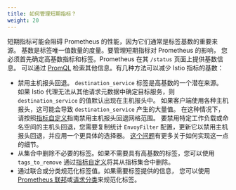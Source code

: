 ```yaml
---
title: 如何管理短期指标？
weight: 20
---
```


短期指标可能会阻碍 Prometheus 的性能，因为它们通常是标签基数的重要来源。
基数是标签唯一值数量的度量。要管理短期指标对 Prometheus 的影响，
您必须首先确定高基数指标和标签。Prometheus 在其 `/status` 页面上提供基数信息。
可以通过 [PromQL](https://www.robustperception.io/which-are-my-biggest-metrics)
检索其他信息。有几种方法可以减少 Istio 指标的基数：

* 禁用主机报头回退。
  `destination_service` 标签是高基数的一个潜在来源。
  如果 Istio 代理无法从其他请求元数据中确定目标服务，则 `destination_service` 的值默认出现在主机报头中。
  如果客户端使用各种主机报头，这可能会导致 `destination_service` 产生的大量值。
  在这种情况下，请按照[指标自定义](/zh/docs/tasks/observability/metrics/customize-metrics/)指南禁用主机报头回退网格范围。
  要禁用特定工作负载或命名空间的主机头回退，您需要复制统计 `EnvoyFilter` 配置，更新它以禁用主机报头回退，并应用一个更具体的选择器。
  [这个问题](https://github.com/istio/istio/issues/25963#issuecomment-666037411)有更多关于如何实现这一点的细节。
* 从集合中删除不必要的标签。如果不需要具有高基数的标签，您可以使用 `tags_to_remove`
  通过[指标自定义](/zh/docs/tasks/observability/metrics/customize-metrics/)将其从指标集合中删除。
* 通过联合或分类规范化标签值。如果需要标签提供的信息，
  您可以使用 [Prometheus 联邦](/zh/docs/ops/best-practices/observability/#using-prometheus-for-production-scale-monitoring)或[请求分类](/zh/docs/tasks/observability/metrics/classify-metrics/)来规范化标签。

